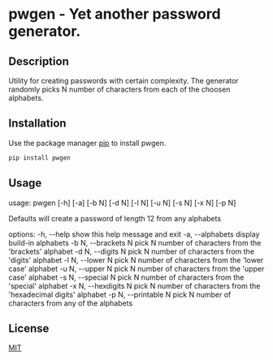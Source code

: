 # pwgen - Yet another password generator.

## Description

Utility for creating passwords with certain complexity.
The generator randomly picks N number of characters from each of the choosen alphabets.

## Installation

Use the package manager [pip](https://pip.pypa.io/en/stable/) to install pwgen.

```bash
pip install pwgen
```

## Usage

usage: pwgen [-h] [-a] [-b N] [-d N] [-l N] [-u N] [-s N] [-x N] [-p N]

Defaults will create a password of length 12 from any alphabets

options:
-h, --help show this help message and exit
-a, --alphabets display build-in alphabets
-b N, --brackets N pick N number of characters from the 'brackets' alphabet
-d N, --digits N pick N number of characters from the 'digits' alphabet
-l N, --lower N pick N number of characters from the 'lower case' alphabet
-u N, --upper N pick N number of characters from the 'upper case' alphabet
-s N, --special N pick N number of characters from the 'special' alphabet
-x N, --hexdigits N pick N number of characters from the 'hexadecimal digits' alphabet
-p N, --printable N pick N number of characters from any of the alphabets

## License

[MIT](https://choosealicense.com/licenses/mit/)
